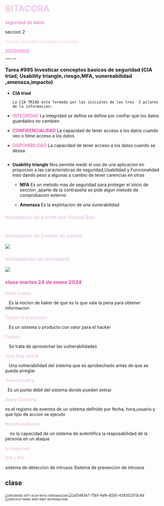 

# <span style="color:#EFC9E5; font- weight:bold;">BITACORA</span>



<span style="color:#E55DC2; front-weight:">seguridad de datos</span>

seccion 2

<span style="color:#EFC9E5; front-weight:bold; " > Karina Jaqueline Cosgaya Lupercio</span>

<span style="color:#E55DC2; front-weight:bold;" > 200300605</span>



<img title="" src="file:///C:/Users/Kari/Downloads/Ramen%20y%20polar.jpg" alt="Ramen y polar" style="zoom:33%;">

### Tarea #995 Investicar conceptos basicos de seguridad (CIA triad; Usability triangle, riesgo,MFA, vunereabilidad ,amenaza,impacto)

* **CIA triad**
  
      La CIA TRIAD esta formada por las iniciales de los tres  3 pilares de la informacion:

* <span style="color:#DE4EA8; font-weightbold;">INTEGRIDAD </span>
  La integridad se define se define por confiar que los datos guardados no cambien

* <span style="color:#DE4EA8 ; font-weight:bold;">CONFIDENCIALIDAD</span>
  La capacidad de tener acceso a los datos cuando veo o tiene acceso a los datos

* <span style="color:#DE4EA8 ; font-  weight:bold;">DISPONIBILIDAD</span>
  La capacidad de tener acceso a los datos cuando se desea
  
  <img title="" src="https://www.nist.gov/sites/default/files/images/2022/09/09/cyber-triad-1.png" alt="" style="zoom:25%;">

* **Usability triangle**
  Nos permite medir el uso de una aplicacion en propocion a las caracteristicas  de seguridad,Usabilidad y Funcionalidad esto dando peso a algunas a cambio de tener carencias en otras
  
  * **MFA**
    Es un metodo mas de seguridad para proteger el inicio de seccion ,aparte de la contraseña se pide algun metodo de comprobacion externo
  
  * **Amenaza**
    Es la explotacion de una vunerabilidad 

### <span style="color:#EFC9E5; font- weight:bold;"> Instalacion de parrot con Virtual Box</span>

<img title="" src="file:///C:/Users/Kari/Desktop/bitacora/fotos/Captura%20de%20pantalla%202024-02-21%20184103.png" alt="" style="zoom:25%;">

### <span style="color:#EFC9E5; font- weight:bold;">Instalacion de Docker en parrot </span>

![](file:///C:/Users/Kari/Desktop/bitacora/fotos/Captura%20de%20pantalla%202024-02-22%20115131.png)

### <span style="color:#EFC9E5; font- weight:bold;">instalalacion de wireshark</span>

![](file:///C:/Users/Kari/Desktop/bitacora/fotos/Captura%20de%20pantalla%202024-02-22%20152537.png)



### <span style="color:#DE4EA8; font- weight:bold;">clase martes 24 de enero 2024</span>

<span style="color:#EFC9E5; font- weight:bold;">**Hack vvalue**</span>

   Es la nocion de haker de que es lo que vale la pena para obtener informacion

<span style="color:#EFC9E5; font- weight:bold;">**Target of evaluation**</span>

   Es un sistema o producto con valor para el hacker

<span style="color:#EFC9E5; font- weight:bold;">**Exploit**</span>

   Se trata de aprovechar las vulnerabilidades

<span style="color:#EFC9E5; font- weight:bold;">**Zero Day attack**</span>

   Una vulnerabilidad del sistema que es aprobechado antes de que se pueda arreglar

<span style="color:#EFC9E5; font- weight:bold;">**Vulnerabullty**</span>

  Es un punto debil del sistema donde pueden entrar

<span style="color:#EFC9E5; font- weight:bold;">**Daisy Chaining**</span>

es el registro de eventos de un sistema definido por fecha, hora,usuario y que tipo de accion se ejecuto

<span style="color:#EFC9E5; font- weight:bold;">**Non Repudiation**</span>

    es la capacidad de un sistema de autentifica la resposabilidad de la persona en un ataque

<span style="color:#EFC9E5; font- weight:bold;">**la negacion**</span>

<span style="color:#EFC9E5; font- weight:bold;">**IDS y IPS**</span>

sistema de deteccion de intrusos Sistema de prevencion de intrusos



## clase









<img title="" src="file:///C:/Users/Kari/Pictures/Typedown/09246382-bf71-4c2d-967a-cfd05aab224d.png" alt="09246382-bf71-4c2d-967a-cfd05aab224d" style="zoom:67%;">

<img title="" src="file:///C:/Users/Kari/Pictures/Typedown/a35463e7-75b1-4afe-82b5-428352373c4d.png" alt="a35463e7-75b1-4afe-82b5-428352373c4d" style="zoom:80%;">

<img title="" src="file:///C:/Users/Kari/Pictures/Typedown/095c5c01-b9e6-4e81-9a97-654fe6acc5dd.png" alt="095c5c01-b9e6-4e81-9a97-654fe6acc5dd" style="zoom:67%;">


